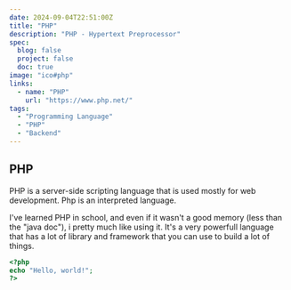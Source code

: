 ```yaml
---
date: 2024-09-04T22:51:00Z
title: "PHP"
description: "PHP - Hypertext Preprocessor"
spec:
  blog: false
  project: false
  doc: true
image: "ico#php"
links:
  - name: "PHP"
    url: "https://www.php.net/"
tags:
  - "Programming Language"
  - "PHP"
  - "Backend"
---
```


## PHP

PHP is a server-side scripting language that is used mostly for web development. Php is an interpreted language.

I've learned PHP in school, and even if it wasn't a good memory (less than the "java doc"), i pretty much like using it. It's a very powerfull language that has a lot of library and framework that you can use to build a lot of things.

```php
<?php
echo "Hello, world!";
?>
```
